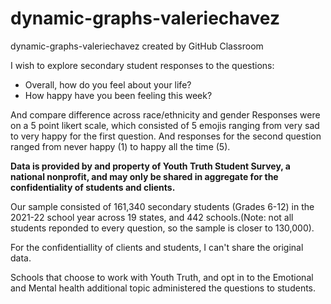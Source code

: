 # dynamic-graphs-valeriechavez
dynamic-graphs-valeriechavez created by GitHub Classroom

I wish to explore secondary student responses to the questions: 
- Overall, how do you feel about your life? 
- How happy have you been feeling this week?

And compare difference across race/ethnicity and gender
Responses were on a 5 point likert scale, which consisted of 5 emojis ranging from very sad to very happy for the first question. And responses for the second question ranged from never happy (1) to happy all the time (5).


**Data is provided by and property of Youth Truth Student Survey, a national nonprofit, and may only be shared in aggregate for the confidentiality of students and clients.**

Our sample consisted of 161,340 secondary students (Grades 6-12) in the 2021-22 school year across 19 states, and 442 schools.(Note: not all students reponded to every question, so the sample is closer to 130,000).

For the confidentiallity of clients and students, I can't share the original data. 

Schools that choose to work with Youth Truth, and opt in to the Emotional and Mental health additional topic administered the questions to students. 
